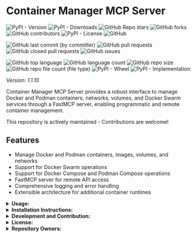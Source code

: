# Container Manager MCP Server

![PyPI - Version](https://img.shields.io/pypi/v/container-manager-mcp)
![PyPI - Downloads](https://img.shields.io/pypi/dd/container-manager-mcp)
![GitHub Repo stars](https://img.shields.io/github/stars/Knuckles-Team/container-manager-mcp)
![GitHub forks](https://img.shields.io/github/forks/Knuckles-Team/container-manager-mcp)
![GitHub contributors](https://img.shields.io/github/contributors/Knuckles-Team/container-manager-mcp)
![PyPI - License](https://img.shields.io/pypi/l/container-manager-mcp)
![GitHub](https://img.shields.io/github/license/Knuckles-Team/container-manager-mcp)

![GitHub last commit (by committer)](https://img.shields.io/github/last-commit/Knuckles-Team/container-manager-mcp)
![GitHub pull requests](https://img.shields.io/github/issues-pr/Knuckles-Team/container-manager-mcp)
![GitHub closed pull requests](https://img.shields.io/github/issues-pr-closed/Knuckles-Team/container-manager-mcp)
![GitHub issues](https://img.shields.io/github/issues/Knuckles-Team/container-manager-mcp)

![GitHub top language](https://img.shields.io/github/languages/top/Knuckles-Team/container-manager-mcp)
![GitHub language count](https://img.shields.io/github/languages/count/Knuckles-Team/container-manager-mcp)
![GitHub repo size](https://img.shields.io/github/repo-size/Knuckles-Team/container-manager-mcp)
![GitHub repo file count (file type)](https://img.shields.io/github/directory-file-count/Knuckles-Team/container-manager-mcp)
![PyPI - Wheel](https://img.shields.io/pypi/wheel/container-manager-mcp)
![PyPI - Implementation](https://img.shields.io/pypi/implementation/container-manager-mcp)

*Version: 1.1.10*

Container Manager MCP Server provides a robust interface to manage Docker and Podman containers, networks, volumes, and Docker Swarm services through a FastMCP server, enabling programmatic and remote container management.

This repository is actively maintained - Contributions are welcome!

## Features

- Manage Docker and Podman containers, images, volumes, and networks
- Support for Docker Swarm operations
- Support for Docker Compose and Podman Compose operations
- FastMCP server for remote API access
- Comprehensive logging and error handling
- Extensible architecture for additional container runtimes

<details>
  <summary><b>Usage:</b></summary>

### MCP CLI

| Short Flag | Long Flag                          | Description                                                                 |
|------------|------------------------------------|-----------------------------------------------------------------------------|
| -h         | --help                             | Display help information                                                    |
| -t         | --transport                        | Transport method: 'stdio', 'http', or 'sse' [legacy] (default: stdio)       |
| -s         | --host                             | Host address for HTTP transport (default: 0.0.0.0)                          |
| -p         | --port                             | Port number for HTTP transport (default: 8000)                              |
|            | --auth-type                        | Authentication type: 'none', 'static', 'jwt', 'oauth-proxy', 'oidc-proxy', 'remote-oauth' (default: none) |
|            | --token-jwks-uri                   | JWKS URI for JWT verification                                              |
|            | --token-issuer                     | Issuer for JWT verification                                                |
|            | --token-audience                   | Audience for JWT verification                                              |
|            | --oauth-upstream-auth-endpoint     | Upstream authorization endpoint for OAuth Proxy                             |
|            | --oauth-upstream-token-endpoint    | Upstream token endpoint for OAuth Proxy                                    |
|            | --oauth-upstream-client-id         | Upstream client ID for OAuth Proxy                                         |
|            | --oauth-upstream-client-secret     | Upstream client secret for OAuth Proxy                                     |
|            | --oauth-base-url                   | Base URL for OAuth Proxy                                                   |
|            | --oidc-config-url                  | OIDC configuration URL                                                     |
|            | --oidc-client-id                   | OIDC client ID                                                             |
|            | --oidc-client-secret               | OIDC client secret                                                         |
|            | --oidc-base-url                    | Base URL for OIDC Proxy                                                    |
|            | --remote-auth-servers              | Comma-separated list of authorization servers for Remote OAuth             |
|            | --remote-base-url                  | Base URL for Remote OAuth                                                  |
|            | --allowed-client-redirect-uris     | Comma-separated list of allowed client redirect URIs                       |
|            | --eunomia-type                     | Eunomia authorization type: 'none', 'embedded', 'remote' (default: none)   |
|            | --eunomia-policy-file              | Policy file for embedded Eunomia (default: mcp_policies.json)              |
|            | --eunomia-remote-url               | URL for remote Eunomia server                                              |


### Using as an MCP Server

The MCP Server can be run in two modes: `stdio` (for local testing) or `http` (for networked access). To start the server, use the following commands:

#### Run in stdio mode (default):
```bash
container-manager-mcp
```

#### Run in HTTP mode:
```bash
container-manager-mcp --transport "http"  --host "0.0.0.0"  --port "8000"
```

### Available MCP Tools
- `get_version`: Retrieve version information of the container runtime
- `get_info`: Get system information about the container runtime
- `list_images`: List all available images
- `pull_image`: Pull an image from a registry
- `remove_image`: Remove an image
- `list_containers`: List running or all containers
- `run_container`: Run a new container
- `stop_container`: Stop a running container
- `remove_container`: Remove a container
- `get_container_logs`: Retrieve logs from a container
- `exec_in_container`: Execute a command in a container
- `list_volumes`: List all volumes
- `create_volume`: Create a new volume
- `remove_volume`: Remove a volume
- `list_networks`: List all networks
- `create_network`: Create a new network
- `remove_network`: Remove a network
- `compose_up`: Start services defined in a Compose file
- `compose_down`: Stop and remove services defined in a Compose file
- `compose_ps`: List containers for a Compose project
- `compose_logs`: View logs for a Compose project or specific service
- `init_swarm`: Initialize a Docker Swarm
- `leave_swarm`: Leave a Docker Swarm
- `list_nodes`: List nodes in a Docker Swarm
- `list_services`: List services in a Docker Swarm
- `create_service`: Create a new service in a Docker Swarm
- `remove_service`: Remove a service from a Docker Swarm

### Deploy MCP Server as a Service

The ServiceNow MCP server can be deployed using Docker, with configurable authentication, middleware, and Eunomia authorization.

#### Using Docker Run

```bash
docker pull knucklessg1/container-manager:latest

docker run -d \
  --name container-manager-mcp \
  -p 8004:8004 \
  -e HOST=0.0.0.0 \
  -e PORT=8004 \
  -e TRANSPORT=http \
  -e AUTH_TYPE=none \
  -e EUNOMIA_TYPE=none \
  knucklessg1/container-manager:latest
```

For advanced authentication (e.g., JWT, OAuth Proxy, OIDC Proxy, Remote OAuth) or Eunomia, add the relevant environment variables:

```bash
docker run -d \
  --name container-manager-mcp \
  -p 8004:8004 \
  -e HOST=0.0.0.0 \
  -e PORT=8004 \
  -e TRANSPORT=http \
  -e AUTH_TYPE=oidc-proxy \
  -e OIDC_CONFIG_URL=https://provider.com/.well-known/openid-configuration \
  -e OIDC_CLIENT_ID=your-client-id \
  -e OIDC_CLIENT_SECRET=your-client-secret \
  -e OIDC_BASE_URL=https://your-server.com \
  -e ALLOWED_CLIENT_REDIRECT_URIS=http://localhost:*,https://*.example.com/* \
  -e EUNOMIA_TYPE=embedded \
  -e EUNOMIA_POLICY_FILE=/app/mcp_policies.json \
  knucklessg1/container-manager:latest
```

#### Using Docker Compose

Create a `docker-compose.yml` file:

```yaml
services:
  container-manager-mcp:
    image: knucklessg1/container-manager:latest
    environment:
      - HOST=0.0.0.0
      - PORT=8004
      - TRANSPORT=http
      - AUTH_TYPE=none
      - EUNOMIA_TYPE=none
    ports:
      - 8004:8004
```

For advanced setups with authentication and Eunomia:

```yaml
services:
  container-manager-mcp:
    image: knucklessg1/container-manager:latest
    environment:
      - HOST=0.0.0.0
      - PORT=8004
      - TRANSPORT=http
      - AUTH_TYPE=oidc-proxy
      - OIDC_CONFIG_URL=https://provider.com/.well-known/openid-configuration
      - OIDC_CLIENT_ID=your-client-id
      - OIDC_CLIENT_SECRET=your-client-secret
      - OIDC_BASE_URL=https://your-server.com
      - ALLOWED_CLIENT_REDIRECT_URIS=http://localhost:*,https://*.example.com/*
      - EUNOMIA_TYPE=embedded
      - EUNOMIA_POLICY_FILE=/app/mcp_policies.json
    ports:
      - 8004:8004
    volumes:
      - ./mcp_policies.json:/app/mcp_policies.json
```

Run the service:

```bash
docker-compose up -d
```

#### Configure `mcp.json` for AI Integration

```json
{
  "mcpServers": {
    "container_manager": {
      "command": "uv",
      "args": [
        "run",
        "--with",
        "container-manager-mcp",
        "container-manager-mcp"
      ],
      "env": {
        "CONTAINER_MANAGER_SILENT": "False",                                  //Optional
        "CONTAINER_MANAGER_LOG_FILE": "~/Documents/container_manager_mcp.log" //Optional
        "CONTAINER_MANAGER_TYPE": "podman",                                   //Optional
        "CONTAINER_MANAGER_PODMAN_BASE_URL": "tcp://127.0.0.1:8080"           //Optional
      },
      "timeout": 200000
    }
  }
}
```
</details>

<details>
  <summary><b>Installation Instructions:</b></summary>

### Install Python Package

```bash
python -m pip install container-manager-mcp
```

or

```bash
uv pip install --upgrade container-manager-mcp
```

## Test Server

```bash
container-manager-mcp --transport http --host 127.0.0.1 --port 8080
```

This starts the MCP server using HTTP transport on localhost port 8080.

To interact with the MCP server programmatically, you can use a FastMCP client or make HTTP requests to the exposed endpoints. Example using curl to pull an image:

```bash
curl -X POST http://127.0.0.1:8080/pull_image \
  -H "Content-Type: application/json" \
  -d '{"image": "nginx", "tag": "latest", "manager_type": "docker"}'
```

Install the Python package:

```bash
python -m pip install container-manager-mcp
```

### Dependencies
- Python 3.7+
- `fastmcp` for MCP server functionality
- `docker` for Docker support
- `podman` for Podman support
- `pydantic` for data validation

Install dependencies:

```bash
python -m pip install fastmcp docker podman pydantic
```

Ensure Docker or Podman is installed and running on your system.

</details>


<details>
  <summary><b>Development and Contribution:</b></summary>

## Development and Contribution

Contributions are welcome! To contribute:

1. Fork the repository
2. Create a feature branch (`git checkout -b feature/your-feature`)
3. Commit your changes (`git commit -am 'Add your feature'`)
4. Push to the branch (`git push origin feature/your-feature`)
5. Create a new Pull Request

Please ensure your code follows the project's coding standards and includes appropriate tests.

</details>

<details>
  <summary><b>License:</b></summary>

## License

This project is licensed under the MIT License - see the [LICENSE](https://github.com/Knuckles-Team/container-manager-mcp/blob/main/LICENSE) file for details.

</details>
<details>
  <summary><b>Repository Owners:</b></summary>

<img width="100%" height="180em" src="https://github-readme-stats.vercel.app/api?username=Knucklessg1&show_icons=true&hide_border=true&&count_private=true&include_all_commits=true" />

![GitHub followers](https://img.shields.io/github/followers/Knucklessg1)
![GitHub User's stars](https://img.shields.io/github/stars/Knucklessg1)

</details>
